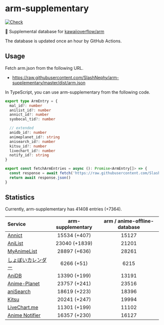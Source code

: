 # arm-supplementary

[![Check](https://github.com/SlashNephy/arm-supplementary/actions/workflows/check-node.yml/badge.svg)](https://github.com/SlashNephy/arm-supplementary/actions/workflows/check-node.yml)

💊 Supplemental database for [kawaiioverflow/arm](https://github.com/kawaiioverflow/arm)

The database is updated once an hour by GitHub Actions.

## Usage

Fetch arm.json from the following URL.

- https://raw.githubusercontent.com/SlashNephy/arm-supplementary/master/dist/arm.json

In TypeScript, you can use arm-supplementary from the following code.

```TypeScript
export type ArmEntry = {
  mal_id?: number
  anilist_id?: number
  annict_id?: number
  syobocal_tid?: number

  // extended
  anidb_id?: number
  animeplanet_id?: string
  anisearch_id?: number
  kitsu_id?: number
  livechart_id?: number
  notify_id?: string
}

export const fetchArmEntries = async (): Promise<ArmEntry[]> => {
  const response = await fetch('https://raw.githubusercontent.com/SlashNephy/arm-supplementary/master/dist/arm.json')
  return await response.json()
}
```

## Statistics

Currently, arm-supplementary has 41408 entries (+7364).

| Service                                     | arm-supplementary | arm / anime-offline-database |
| :------------------------------------------ | :---------------: | :--------------------------: |
| [Annict](https://annict.com)                |   15534 (+407)    |            15127             |
| [AniList](https://anilist.co)               |   23040 (+1839)   |            21201             |
| [MyAnimeList](https://myanimelist.net)      |   28897 (+636)    |            28261             |
| [しょぼいカレンダー](https://cal.syoboi.jp) |    6266 (+51)     |             6215             |
| [AniDB](https://anidb.net)                  |   13390 (+199)    |            13191             |
| [Anime-Planet](https://anime-planet.com)    |   23757 (+241)    |            23516             |
| [aniSearch](https://anisearch.com)          |   18619 (+223)    |            18396             |
| [Kitsu](https://kitsu.io)                   |   20241 (+247)    |            19994             |
| [LiveChart.me](https://livechart.me)        |   11301 (+199)    |            11102             |
| [Anime Notifier](https://notify.moe)        |   16357 (+230)    |            16127             |
